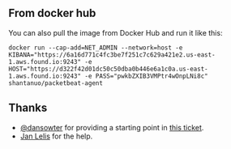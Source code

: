 ## From docker hub

You can also pull the image from Docker Hub and run it like this:

    docker run --cap-add=NET_ADMIN --network=host -e KIBANA="https://6a16d771c4fc3be7f251c7c629a421e2.us-east-1.aws.found.io:9243" -e HOST="https://d322f42d01dc50c50dba0b446e6a1c0a.us-east-1.aws.found.io:9243" -e PASS="pwkbZXIB3VMPtr4wOnpLNi8c"  shantanuo/packetbeat-agent
    

## Thanks

* [@dansowter](https://github.com/dansowter) for providing a starting point in [this ticket](https://github.com/packetbeat/packetbeat/issues/13).
* [Jan Lelis](https://github.com/janlelis) for the help.
